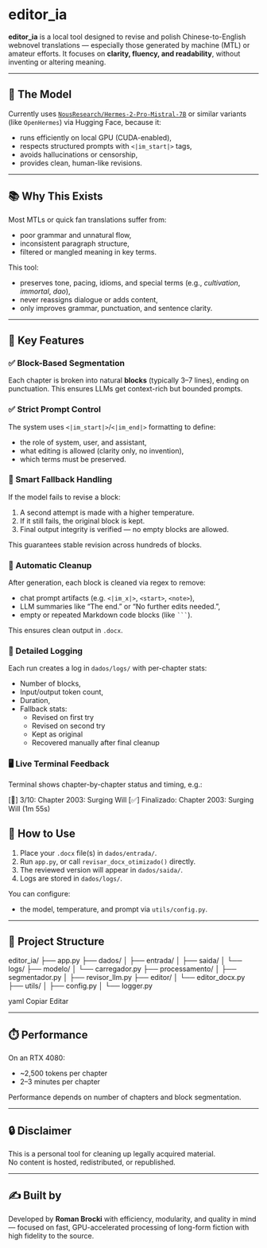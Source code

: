 # editor_ia

**editor_ia** is a local tool designed to revise and polish Chinese-to-English webnovel translations — especially those generated by machine (MTL) or amateur efforts. It focuses on **clarity, fluency, and readability**, without inventing or altering meaning.

---

## 🧠 The Model

Currently uses [`NousResearch/Hermes-2-Pro-Mistral-7B`](https://huggingface.co/NousResearch/Hermes-2-Pro-Mistral-7B) or similar variants (like `OpenHermes`) via Hugging Face, because it:
- runs efficiently on local GPU (CUDA-enabled),
- respects structured prompts with `<|im_start|>` tags,
- avoids hallucinations or censorship,
- provides clean, human-like revisions.

---

## 📚 Why This Exists

Most MTLs or quick fan translations suffer from:
- poor grammar and unnatural flow,
- inconsistent paragraph structure,
- filtered or mangled meaning in key terms.

This tool:
- preserves tone, pacing, idioms, and special terms (e.g., *cultivation*, *immortal*, *dao*),
- never reassigns dialogue or adds content,
- only improves grammar, punctuation, and sentence clarity.

---

## 🔨 Key Features

### ✅ Block-Based Segmentation
Each chapter is broken into natural **blocks** (typically 3–7 lines), ending on punctuation. This ensures LLMs get context-rich but bounded prompts.

### ✅ Strict Prompt Control
The system uses `<|im_start|>`/`<|im_end|>` formatting to define:
- the role of system, user, and assistant,
- what editing is allowed (clarity only, no invention),
- which terms must be preserved.

### 🧠 Smart Fallback Handling
If the model fails to revise a block:
1. A second attempt is made with a higher temperature.
2. If it still fails, the original block is kept.
3. Final output integrity is verified — no empty blocks are allowed.

This guarantees stable revision across hundreds of blocks.

### 🧼 Automatic Cleanup
After generation, each block is cleaned via regex to remove:
- chat prompt artifacts (e.g. `<|im_x|>`, `<start>`, `<note>`),
- LLM summaries like “The end.” or “No further edits needed.”,
- empty or repeated Markdown code blocks (like ` ``` `).

This ensures clean output in `.docx`.

### 🧾 Detailed Logging
Each run creates a log in `dados/logs/` with per-chapter stats:
- Number of blocks,
- Input/output token count,
- Duration,
- Fallback stats:
  - Revised on first try
  - Revised on second try
  - Kept as original
  - Recovered manually after final cleanup

### 🖥️ Live Terminal Feedback
Terminal shows chapter-by-chapter status and timing, e.g.:

[📖] 3/10: Chapter 2003: Surging Will
[✅] Finalizado: Chapter 2003: Surging Will (1m 55s)

## 🚀 How to Use

1. Place your `.docx` file(s) in `dados/entrada/`.
2. Run `app.py`, or call `revisar_docx_otimizado()` directly.
3. The reviewed version will appear in `dados/saida/`.
4. Logs are stored in `dados/logs/`.

You can configure:
- the model, temperature, and prompt via `utils/config.py`.

---

## 📁 Project Structure

editor_ia/
├── app.py
├── dados/
│ ├── entrada/
│ ├── saida/
│ └── logs/
├── modelo/
│ └── carregador.py
├── processamento/
│ ├── segmentador.py
│ ├── revisor_llm.py
├── editor/
│ └── editor_docx.py
├── utils/
│ ├── config.py
│ └── logger.py

yaml
Copiar
Editar

---

## ⏱️ Performance

On an RTX 4080:
- ~2,500 tokens per chapter
- 2–3 minutes per chapter

Performance depends on number of chapters and block segmentation.

---

## 🔒 Disclaimer

This is a personal tool for cleaning up legally acquired material.  
No content is hosted, redistributed, or republished.

---

## ✍️ Built by

Developed by **Roman Brocki** with efficiency, modularity, and quality in mind — focused on fast, GPU-accelerated processing of long-form fiction with high fidelity to the source.